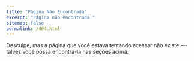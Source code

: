 ```yaml
---
title: "Página Não Encontrada"
excerpt: "Página não encontrada."
sitemap: false
permalink: /404.html
---
```


Desculpe, mas a página que você estava tentando acessar não existe --- talvez você possa encontrá-la nas seções acima.

<script type="text/javascript">
  var GOOG_FIXURL_LANG = 'en';
  var GOOG_FIXURL_SITE = '{{ site.url }}'
</script>
<script type="text/javascript"
  src="//linkhelp.clients.google.com/tbproxy/lh/wm/fixurl.js">
</script>
